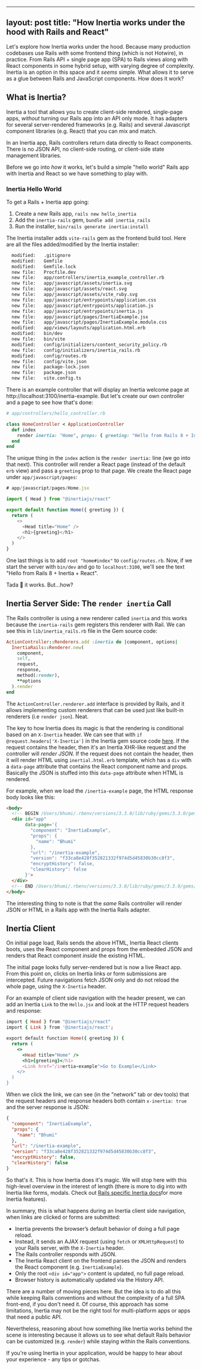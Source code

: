 
---
layout: post
title:  "How Inertia works under the hood with Rails and React"
---

Let's explore how Inertia works under the hood. Because many production codebases use Rails *with* some frontend thing (which is not Hotwire), in practice. From Rails API + single page app (SPA) to Rails views along with React components in some hybrid setup, with varying degree of complexity. Inertia is an option in this space and it *seems* simple. What allows it to serve as a glue between Rails and JavaScript components. How does it work?

## What is Inertia?
Inertia a tool that allows you to create client-side rendered, single-page apps, *without* turning our Rails app into an API only mode. It has adapters for several server-rendered frameworks (e.g. Rails) and several Javascript component libraries (e.g. React) that you can mix and match. 

In an Inertia app, Rails controllers return data directly to React components. There is no JSON API, no client-side routing, or client-side state management libraries.

Before we go into *how* it works, let's build a simple "hello world" Rails app with Inertia and React so we have something to play with.

### Inertia Hello World

To get a Rails + Inertia app going:

1. Create a new Rails app, `rails new hello_inertia`
2. Add the `inertia-rails` gem, `bundle add inertia_rails` 
3. Run the installer, `bin/rails generate inertia:install`

The Inertia installer adds `vite-rails` gem as the frontend build tool. Here are all the files added/modified by the Inertia installer:

```bash
  modified:   .gitignore
  modified:   Gemfile
  modified:   Gemfile.lock
  new file:   Procfile.dev
  new file:   app/controllers/inertia_example_controller.rb
  new file:   app/javascript/assets/inertia.svg
  new file:   app/javascript/assets/react.svg
  new file:   app/javascript/assets/vite_ruby.svg
  new file:   app/javascript/entrypoints/application.css
  new file:   app/javascript/entrypoints/application.js
  new file:   app/javascript/entrypoints/inertia.js
  new file:   app/javascript/pages/InertiaExample.jsx
  new file:   app/javascript/pages/InertiaExample.module.css
  modified:   app/views/layouts/application.html.erb
  modified:   bin/dev
  new file:   bin/vite
  modified:   config/initializers/content_security_policy.rb
  new file:   config/initializers/inertia_rails.rb
  modified:   config/routes.rb
  new file:   config/vite.json
  new file:   package-lock.json
  new file:   package.json
  new file:   vite.config.ts
```

There is an example controller that will display an Inertia welcome page at http://localhost:3100/inertia-example. But let's create our own controller and a page to see how that's done:

```ruby
# app/controllers/hello_controller.rb

class HomeController < ApplicationController
  def index
    render inertia: "Home", props: { greeting: "Hello from Rails 8 + Inertia + React" }
  end
end
```

The unique thing in the `index` action is the `render inertia:` line (we go into that next). This controller will render a React page (instead of the default `erb` view) and pass a `greeting` prop to that page. We create the React page under `app/javascript/pages`:

```Javascript
# app/javascript/pages/Home.jsx

import { Head } from "@inertiajs/react"

export default function Home({ greeting }) {
  return (
    <>
      <Head title="Home" />
      <h1>{greeting}</h1>
    </>
  )
}

```

One last things is to add  `root "home#index"` to `config/routes.rb`. Now, if we start the server with `bin/dev` and go to `localhost:3100`, we'll see the text "Hello from Rails 8 + Inertia + React". 

Tada 🎉 it works. But...how?

## Inertia Server Side: The `render inertia` Call

The Rails controller is using a new renderer called `inertia` and this works because the `inertia-rails` gem registers this renderer with Rail. We can see this in `lib/inertia_rails.rb` file in the Gem source code:

```ruby
ActionController::Renderers.add :inertia do |component, options|
  InertiaRails::Renderer.new(
    component,
    self,
    request,
    response,
    method(:render),
    **options
  ).render
end
```

The `ActionController.renderer.add` interface is provided by Rails, and it allows implementing custom renderers that can be used just like built-in renderers (i.e `render json`). Neat. 

The key to how Inertia does its magic is that the rendering is conditional based on an `X-Inertia` header. We can see that with `if @request.headers['X-Inertia']` in the Inertia gem source code [here](https://github.com/inertiajs/inertia-rails/blob/1d4a44c8af8f1668b4332c490e860fb21fcbfce7/lib/inertia_rails/renderer.rb#L40). If the request contains the header, then it's an Inertia XHR-like request and the controller will *render JSON*. If the request does not contain the header, then it will render HTML using `inertial.html.erb` template, which has a `div` with a `data-page` attribute that contains the React component name and props. Basically the JSON is stuffed into this `data-page` attribute when HTML is rendered. 

For example, when we load the `/inertia-example` page, the HTML response body looks like this:

```html
<body>
  <!-- BEGIN /Users/bhumi/.rbenv/versions/3.3.0/lib/ruby/gems/3.3.0/gems/inertia_rails-3.10.0/app/views/inertia.html.erb -->
  <div id="app"
       data-page='{
         "component": "InertiaExample",
         "props": {
           "name": "Bhumi"
         },
         "url": "/inertia-example",
         "version": "f33ca8e428f352821332f974d5d45830b30cc8f3",
         "encryptHistory": false,
         "clearHistory": false
       }'>
  </div>
  <!-- END /Users/bhumi/.rbenv/versions/3.3.0/lib/ruby/gems/3.3.0/gems/inertia_rails-3.10.0/app/views/inertia.html.erb -->
</body>

```

The interesting thing to note is that the *same* Rails controller will render JSON or HTML in a Rails app with the Inertia Rails adapter. 

## Inertia Client
On initial page load, Rails sends the above HTML, Inertia React clients boots, uses the React component and props from the embedded JSON and renders that React component *inside* the existing HTML.
    
The initial page looks fully server-rendered but is now a live React app. From this point on, clicks on Inertia links or form submissions are intercepted. Future navigations fetch JSON only and do not reload the whole page, using the `X-Inertia` header.

For an example of client side navigation with the header present, we can add an Inertia `Link` to the `Hello.jsx` and look at the HTTP request headers and response:

```ruby
import { Head } from "@inertiajs/react"
import { Link } from '@inertiajs/react';

export default function Home({ greeting }) {
  return (
    <>
      <Head title="Home" />
      <h1>{greeting}</h1>
      <Link href="/inertia-example">Go to Example</Link>
    </>
  )
}

```

When we click the link, we can see (in the "network" tab or dev tools) that the request headers and response headers both contain `x-inertia: true` and the server response is JSON:

```JSON
{
  "component": "InertiaExample",
  "props": {
    "name": "Bhumi"
  },
  "url": "/inertia-example",
  "version": "f33ca8e428f352821332f974d5d45830b30cc8f3",
  "encryptHistory": false,
  "clearHistory": false
}
```

So that's it. This is how Inertia does it's magic. We will stop here with this high-level overview in the interest of length (there is more to dig into with Inertia like forms, modals. Check out [Rails specific Inertia docs](https://inertia-rails.dev/guide/responses)for more Inertia features).

In summary, this is what happens during an Inertia client side navigation, when links are clicked or forms are submitted:

-  Inertia prevents the browser’s default behavior of doing a full page reload.
-  Instead, it sends an AJAX request (using `fetch` or `XMLHttpRequest`) to your Rails server, with the `X-Inertia` header.
- The Rails controller responds with JSON.
- The Inertia React client on the frontend parses the JSON and renders the React component (e.g. `InertiaExample`).
- Only the root `<div id="app">` content is updated, no full page reload.
- Browser history is automatically updated via the History API.

There are a number of moving pieces here. But the idea is to do all this while keeping Rails conventions and without the complexity of a full SPA front-end, if you don't need it. Of course, this approach has some limitations, Inertia may not be the right tool for multi-platform apps or apps that need a public API.  

Nevertheless, reasoning about how something like Inertia works behind the scene is interesting because it allows us to see what default Rails behavior can be customized (e.g.  `render`) while staying within the Rails conventions.

If you're using Inertia in your application, would be happy to hear about your experience - any tips or gotchas.